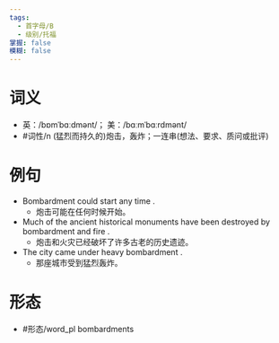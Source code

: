 ```yaml
---
tags:
  - 首字母/B
  - 级别/托福
掌握: false
模糊: false
---
```

# 词义
- 英：/bɒmˈbɑːdmənt/； 美：/bɑːmˈbɑːrdmənt/
- #词性/n  (猛烈而持久的)炮击，轰炸；一连串(想法、要求、质问或批评)
# 例句
- Bombardment could start any time .
	- 炮击可能在任何时候开始。
- Much of the ancient historical monuments have been destroyed by bombardment and fire .
	- 炮击和火灾已经破坏了许多古老的历史遗迹。
- The city came under heavy bombardment .
	- 那座城市受到猛烈轰炸。
# 形态
- #形态/word_pl bombardments
